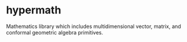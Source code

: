 # hypermath

Mathematics library which includes multidimensional vector, matrix, and conformal geometric algebra primitives.
